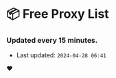 # :package: Free Proxy List
### Updated every 15 minutes.

- Last updated: `2024-04-28 06:41`

:heart:
